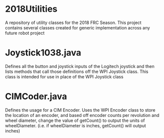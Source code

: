 # 2018Utilities
  A repository of utility classes for the 2018 FRC Season. This project contains several classes created for generic implementation across any future robot project
# Joystick1038.java 
  Defines all the button and joystick inputs of the Logitech joystick and then lists methods that call those definitions off the WPI Joystick class. This class is intended for use in place of the WPI Joystick class
# CIMCoder.java
  Defines the usage for a CIM Encoder. Uses the WPI Encoder class to store the location of an encoder, and based off encoder counts per revolution and wheel diameter, change the value of getCount() to output the units of wheelDiameter. (i.e. if wheelDiameter is inches, getCount() will output inches)
#
